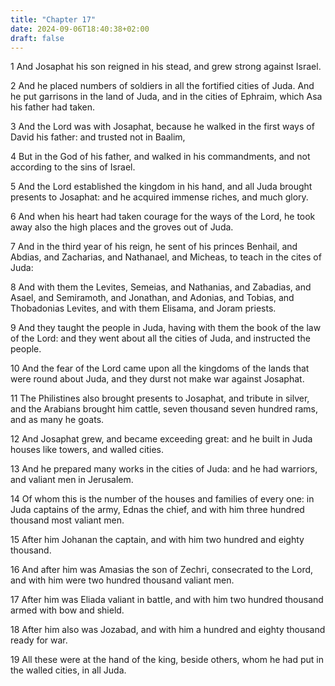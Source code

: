 ```yaml
---
title: "Chapter 17"
date: 2024-09-06T18:40:38+02:00
draft: false
---
```




1 And Josaphat his son reigned in his stead, and grew strong against Israel.

2 And he placed numbers of soldiers in all the fortified cities of Juda. And he put garrisons in the land of Juda, and in the cities of Ephraim, which Asa his father had taken.

3 And the Lord was with Josaphat, because he walked in the first ways of David his father: and trusted not in Baalim,

4 But in the God of his father, and walked in his commandments, and not according to the sins of Israel.

5 And the Lord established the kingdom in his hand, and all Juda brought presents to Josaphat: and he acquired immense riches, and much glory.

6 And when his heart had taken courage for the ways of the Lord, he took away also the high places and the groves out of Juda.

7 And in the third year of his reign, he sent of his princes Benhail, and Abdias, and Zacharias, and Nathanael, and Micheas, to teach in the cites of Juda:

8 And with them the Levites, Semeias, and Nathanias, and Zabadias, and Asael, and Semiramoth, and Jonathan, and Adonias, and Tobias, and Thobadonias Levites, and with them Elisama, and Joram priests.

9 And they taught the people in Juda, having with them the book of the law of the Lord: and they went about all the cities of Juda, and instructed the people.

10 And the fear of the Lord came upon all the kingdoms of the lands that were round about Juda, and they durst not make war against Josaphat.

11 The Philistines also brought presents to Josaphat, and tribute in silver, and the Arabians brought him cattle, seven thousand seven hundred rams, and as many he goats.

12 And Josaphat grew, and became exceeding great: and he built in Juda houses like towers, and walled cities.

13 And he prepared many works in the cities of Juda: and he had warriors, and valiant men in Jerusalem.

14 Of whom this is the number of the houses and families of every one: in Juda captains of the army, Ednas the chief, and with him three hundred thousand most valiant men.

15 After him Johanan the captain, and with him two hundred and eighty thousand.

16 And after him was Amasias the son of Zechri, consecrated to the Lord, and with him were two hundred thousand valiant men.

17 After him was Eliada valiant in battle, and with him two hundred thousand armed with bow and shield.

18 After him also was Jozabad, and with him a hundred and eighty thousand ready for war.

19 All these were at the hand of the king, beside others, whom he had put in the walled cities, in all Juda.


